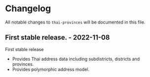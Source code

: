 # Changelog

All notable changes to `thai-provinces` will be documented in this file.

## First stable release. - 2022-11-08

First stable release

- Provides Thai address data including subdistricts, districts and provinces.
- Provides polymorphic address model.

